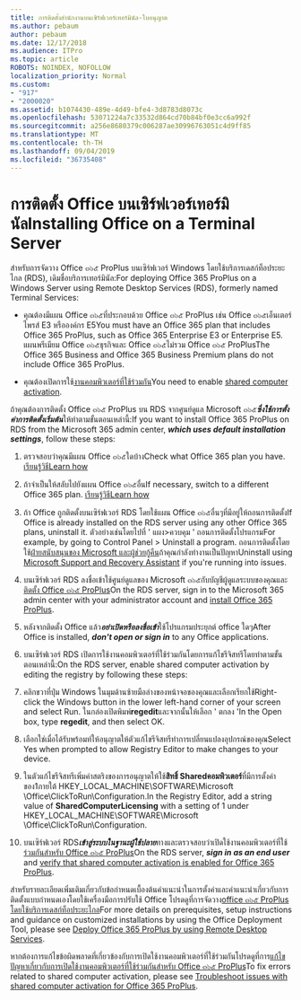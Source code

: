 ```yaml
---
title: การติดตั้งสำนักงานบนเซิร์ฟเวอร์เทอร์มินัล-ใบอนุญาต
ms.author: pebaum
author: pebaum
ms.date: 12/17/2018
ms.audience: ITPro
ms.topic: article
ROBOTS: NOINDEX, NOFOLLOW
localization_priority: Normal
ms.custom:
- "917"
- "2000020"
ms.assetid: b1074430-489e-4d49-bfe4-3d8783d8073c
ms.openlocfilehash: 53071224a7c33532d864cd70b84bf0e3cc6a992f
ms.sourcegitcommit: a256e8680379c006287ae30996763051c4d9ff85
ms.translationtype: MT
ms.contentlocale: th-TH
ms.lasthandoff: 09/04/2019
ms.locfileid: "36735408"
---
```

# <a name="installing-office-on-a-terminal-server"></a><span data-ttu-id="a8249-102">การติดตั้ง Office บนเซิร์ฟเวอร์เทอร์มินัล</span><span class="sxs-lookup"><span data-stu-id="a8249-102">Installing Office on a Terminal Server</span></span>

<span data-ttu-id="a8249-103">สำหรับการจัดวาง Office ๓๖๕ ProPlus บนเซิร์ฟเวอร์ Windows โดยใช้บริการเดสก์ท็อประยะไกล (RDS), เดิมชื่อบริการเทอร์มินัล:</span><span class="sxs-lookup"><span data-stu-id="a8249-103">For deploying Office 365 ProPlus on a Windows Server using Remote Desktop Services (RDS), formerly named Terminal Services:</span></span>
  
- <span data-ttu-id="a8249-104">คุณต้องมีแผน Office ๓๖๕ที่ประกอบด้วย Office ๓๖๕ ProPlus เช่น Office ๓๖๕เอ็นเตอร์ไพรส์ E3 หรือองค์กร E5</span><span class="sxs-lookup"><span data-stu-id="a8249-104">You must have an Office 365 plan that includes Office 365 ProPlus, such as Office 365 Enterprise E3 or Enterprise E5.</span></span> <span data-ttu-id="a8249-105">แผนพรีเมียม Office ๓๖๕ธุรกิจและ Office ๓๖๕ไม่รวม Office ๓๖๕ ProPlus</span><span class="sxs-lookup"><span data-stu-id="a8249-105">The Office 365 Business and Office 365 Business Premium plans do not include Office 365 ProPlus.</span></span>

- <span data-ttu-id="a8249-106">คุณต้องเปิดการใช้[งานคอมพิวเตอร์ที่ใช้ร่วมกัน](https://docs.microsoft.com/DeployOffice/overview-of-shared-computer-activation-for-office-365-proplus)</span><span class="sxs-lookup"><span data-stu-id="a8249-106">You need to enable [shared computer activation](https://docs.microsoft.com/DeployOffice/overview-of-shared-computer-activation-for-office-365-proplus).</span></span>

<span data-ttu-id="a8249-107">ถ้าคุณต้องการติดตั้ง Office ๓๖๕ ProPlus บน RDS จากศูนย์ดูแล Microsoft ๓๖๕***ซึ่งใช้การตั้งค่าการติดตั้งเริ่มต้น***ให้ทำตามขั้นตอนเหล่านี้:</span><span class="sxs-lookup"><span data-stu-id="a8249-107">If you want to install Office 365 ProPlus on RDS from the Microsoft 365 admin center, ***which uses default installation settings***, follow these steps:</span></span>
  
1. <span data-ttu-id="a8249-108">ตรวจสอบว่าคุณมีแผน Office ๓๖๕ใดบ้าง</span><span class="sxs-lookup"><span data-stu-id="a8249-108">Check what Office 365 plan you have.</span></span> [<span data-ttu-id="a8249-109">เรียนรู้วิธี</span><span class="sxs-lookup"><span data-stu-id="a8249-109">Learn how</span></span>](https://docs.microsoft.com/office365/admin/admin-overview/what-subscription-do-i-have)

2. <span data-ttu-id="a8249-110">ถ้าจำเป็นให้สลับไปยังแผน Office ๓๖๕อื่น</span><span class="sxs-lookup"><span data-stu-id="a8249-110">If necessary, switch to a different Office 365 plan.</span></span> [<span data-ttu-id="a8249-111">เรียนรู้วิธี</span><span class="sxs-lookup"><span data-stu-id="a8249-111">Learn how</span></span>](https://docs.microsoft.com/office365/admin/subscriptions-and-billing/switch-to-a-different-plan)

3. <span data-ttu-id="a8249-112">ถ้า Office ถูกติดตั้งบนเซิร์ฟเวอร์ RDS โดยใช้แผน Office ๓๖๕อื่นๆที่มีอยู่ให้ถอนการติดตั้ง</span><span class="sxs-lookup"><span data-stu-id="a8249-112">If Office is already installed on the RDS server using any other Office 365 plans, uninstall it.</span></span> <span data-ttu-id="a8249-113">ตัวอย่างเช่นโดยไปที่ ' แผง\>ควบคุม ' ถอนการติดตั้งโปรแกรม</span><span class="sxs-lookup"><span data-stu-id="a8249-113">For example, by going to Control Panel \> Uninstall a program.</span></span> <span data-ttu-id="a8249-114">ถอนการติดตั้งโดยใช้[ฝ่ายสนับสนุนของ Microsoft และผู้ช่วยกู้คืน](https://aka.ms/SARA-OfficeUninstall-Alchemy)ถ้าคุณกำลังทำงานเป็นปัญหา</span><span class="sxs-lookup"><span data-stu-id="a8249-114">Uninstall using [Microsoft Support and Recovery Assistant](https://aka.ms/SARA-OfficeUninstall-Alchemy) if you're running into issues.</span></span>

4. <span data-ttu-id="a8249-115">บนเซิร์ฟเวอร์ RDS ลงชื่อเข้าใช้ศูนย์ดูแลของ Microsoft ๓๖๕กับบัญชีผู้ดูแลระบบของคุณและ[ติดตั้ง Office ๓๖๕ ProPlus](https://portal.office.com/OLS/MySoftware.aspx)</span><span class="sxs-lookup"><span data-stu-id="a8249-115">On the RDS server, sign in to the Microsoft 365 admin center with your administrator account and [install Office 365 ProPlus](https://portal.office.com/OLS/MySoftware.aspx).</span></span>

5. <span data-ttu-id="a8249-116">หลังจากติดตั้ง Office แล้ว***อย่าเปิดหรือลงชื่อเข้า***ใช้โปรแกรมประยุกต์ office ใดๆ</span><span class="sxs-lookup"><span data-stu-id="a8249-116">After Office is installed, ***don't open or sign in*** to any Office applications.</span></span>

6. <span data-ttu-id="a8249-117">บนเซิร์ฟเวอร์ RDS เปิดการใช้งานคอมพิวเตอร์ที่ใช้ร่วมกันโดยการแก้ไขรีจิสทรีโดยทำตามขั้นตอนเหล่านี้:</span><span class="sxs-lookup"><span data-stu-id="a8249-117">On the RDS server, enable shared computer activation by editing the registry by following these steps:</span></span>

1. <span data-ttu-id="a8249-118">คลิกขวาที่ปุ่ม Windows ในมุมด้านซ้ายมือล่างของหน้าจอของคุณและเลือกเรียกใช้</span><span class="sxs-lookup"><span data-stu-id="a8249-118">Right-click the Windows button in the lower left-hand corner of your screen and select Run.</span></span> <span data-ttu-id="a8249-119">ในกล่องเปิดพิมพ์**regedit**และจากนั้นให้เลือก ' ตกลง '</span><span class="sxs-lookup"><span data-stu-id="a8249-119">In the Open box, type **regedit**, and then select OK.</span></span>

2. <span data-ttu-id="a8249-120">เลือกใช่เมื่อได้รับพร้อมท์ให้อนุญาตให้ตัวแก้ไขรีจิสทรีทำการเปลี่ยนแปลงอุปกรณ์ของคุณ</span><span class="sxs-lookup"><span data-stu-id="a8249-120">Select Yes when prompted to allow Registry Editor to make changes to your device.</span></span>

3. <span data-ttu-id="a8249-121">ในตัวแก้ไขรีจิสทรีเพิ่มค่าสตริงของการอนุญาตให้ใช้**สิทธิ์ Sharedคอมพิวเตอร์**ที่มีการตั้งค่าของ1ภายใต้ HKEY_LOCAL_MACHINE\SOFTWARE\Microsoft \Office\ClickToRun\Configuration.</span><span class="sxs-lookup"><span data-stu-id="a8249-121">In the Registry Editor, add a string value of **SharedComputerLicensing** with a setting of 1 under HKEY_LOCAL_MACHINE\SOFTWARE\Microsoft \Office\ClickToRun\Configuration.</span></span>

7. <span data-ttu-id="a8249-122">บนเซิร์ฟเวอร์ RDS***เข้าสู่ระบบในฐานะผู้ใช้ปลาย***ทางและตรวจสอบว่าเปิดใช้งานคอมพิวเตอร์ที่ใช้[ร่วมกันสำหรับ Office ๓๖๕ ProPlus](https://docs.microsoft.com/DeployOffice/troubleshoot-issues-with-shared-computer-activation-for-office-365-proplus#verify-that-activation-for-office-365-proplus-succeeded)</span><span class="sxs-lookup"><span data-stu-id="a8249-122">On the RDS server, ***sign in as an end user*** and [verify that shared computer activation is enabled for Office 365 ProPlus](https://docs.microsoft.com/DeployOffice/troubleshoot-issues-with-shared-computer-activation-for-office-365-proplus#verify-that-activation-for-office-365-proplus-succeeded).</span></span>

<span data-ttu-id="a8249-123">สำหรับรายละเอียดเพิ่มเติมเกี่ยวกับข้อกำหนดเบื้องต้นคำแนะนำในการตั้งค่าและคำแนะนำเกี่ยวกับการติดตั้งแบบกำหนดเองโดยใช้เครื่องมือการปรับใช้ Office โปรดดูที่การจัดวาง[office ๓๖๕ ProPlus โดยใช้บริการเดสก์ท็อประยะไกล](https://docs.microsoft.com/DeployOffice/deploy-office-365-proplus-by-using-remote-desktop-services)</span><span class="sxs-lookup"><span data-stu-id="a8249-123">For more details on prerequisites, setup instructions and guidance on customized installations by using the Office Deployment Tool, please see [Deploy Office 365 ProPlus by using Remote Desktop Services](https://docs.microsoft.com/DeployOffice/deploy-office-365-proplus-by-using-remote-desktop-services).</span></span>
  
<span data-ttu-id="a8249-124">หากต้องการแก้ไขข้อผิดพลาดที่เกี่ยวข้องกับการเปิดใช้งานคอมพิวเตอร์ที่ใช้ร่วมกันโปรดดูที่การ[แก้ไขปัญหาเกี่ยวกับการเปิดใช้งานคอมพิวเตอร์ที่ใช้ร่วมกันสำหรับ Office ๓๖๕ ProPlus](https://docs.microsoft.com/DeployOffice/troubleshoot-issues-with-shared-computer-activation-for-office-365-proplus)</span><span class="sxs-lookup"><span data-stu-id="a8249-124">To fix errors related to shared computer activation, please see [Troubleshoot issues with shared computer activation for Office 365 ProPlus](https://docs.microsoft.com/DeployOffice/troubleshoot-issues-with-shared-computer-activation-for-office-365-proplus).</span></span>
  